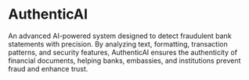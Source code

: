 # AuthenticAI
An advanced AI-powered system designed to detect fraudulent bank statements with precision. By analyzing text, formatting, transaction patterns, and security features, AuthenticAI ensures the authenticity of financial documents, helping banks, embassies, and institutions prevent fraud and enhance trust.
